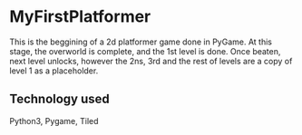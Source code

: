 # MyFirstPlatformer
This is the beggining of a 2d platformer game done in PyGame. At this stage, the overworld is complete, and the 1st level is done. Once beaten, next level unlocks, however the 2ns, 3rd and the rest of levels are a copy of level 1 as a placeholder.

## Technology used
Python3, Pygame, Tiled
